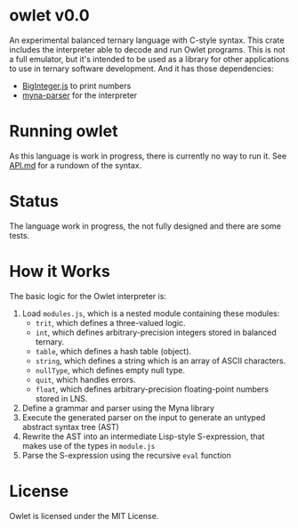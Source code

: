 # owlet v0.0
An experimental balanced ternary language with C-style syntax. This crate includes the interpreter able to decode and run Owlet programs. This is not a full emulator, but it's intended to be used as a library for other applications to use in ternary software development. And it has those dependencies:
* [BigInteger.js](https://github.com/peterolson/BigInteger.js/) to print numbers
* [myna-parser](http://github.com/cdiggins/myna-parser/) for the interpreter

# Running owlet
As this language is work in progress, there is currently no way to run it. See [API.md](API.md) for a rundown of the syntax.

# Status
The language work in progress, the not fully designed and there are some tests.

# How it Works
The basic logic for the Owlet interpreter is:

1. Load `modules.js`, which is a nested module containing these modules:
    * `trit`, which defines a three-valued logic.
    * `int`, which defines arbitrary-precision integers stored in balanced ternary.
    * `table`, which defines a hash table (object).
    * `string`, which defines a string which is an array of ASCII characters.
    * `nullType`, which defines empty null type.
    * `quit`, which handles errors.
    * `float`, which defines arbitrary-precision floating-point numbers stored in LNS.
2. Define a grammar and parser using the Myna library
3. Execute the generated parser on the input to generate an untyped abstract syntax tree (AST)
4. Rewrite the AST into an intermediate Lisp-style S-expression, that makes use of the types in `module.js`
5. Parse the S-expression using the recursive `eval` function

# License
Owlet is licensed under the MIT License.
